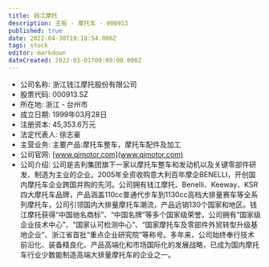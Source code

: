 ```yaml
---
title: 钱江摩托
description: 主板 - 摩托车 - 000913
published: true
date: 2022-04-30T19:18:54.000Z
tags: stock
editor: markdown
dateCreated: 2022-01-01T00:00:00.000Z
---
```


- 公司名称: 浙江钱江摩托股份有限公司
- 股票代码: 000913.SZ
- 所在地: 浙江 - 台州市
- 成立日期: 1999年03月28日
- 注册资本: 45,353.6万元
- 法定代表人: 徐志豪
- 主营业务: 主要产品:摩托车整车，摩托车配件及加工
- 公司官网: [www.qjmotor.com](www.qjmotor.com)
- 公司介绍: 公司是吉利集团旗下一家以摩托车整车和发动机以及关键零部件研发、制造为主业的企业。2005年全资收购意大利百年摩企BENELLI，开创国内摩托车企业跨国并购的先河。公司拥有钱江摩托、Benelli、Keeway、KSR四大摩托车品牌，产品涵盖110cc普通代步车到1130cc高档大排量赛车等全系列摩托车，公司引领国内大排量摩托车潮流，产品远销130个国家和地区。钱江摩托获得“中国驰名商标”、“中国名牌”等多个国家级荣誉。公司拥有“国家级企业技术中心”、“国家认可检测中心”、“国家摩托车及零部件外贸转型升级基地企业”、浙江省首批“重点企业研究院”等称号。多年来，公司始终奉行技术前沿化、装备精良化、产品高端化和市场国际化的发展战略，已成为国内摩托车行业少数能制造高端大排量摩托车的企业之一。


